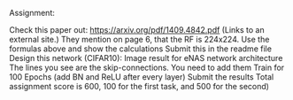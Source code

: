 
Assignment:

Check this paper out: https://arxiv.org/pdf/1409.4842.pdf (Links to an external site.)
They mention on page 6, that the RF is 224x224. 
Use the formulas above and show the calculations
Submit this in the readme file
Design this network (CIFAR10):
Image result for eNAS network architecture
The lines you see are the skip-connections. You need to add them
Train for 100 Epochs (add BN and ReLU after every layer)
Submit the results
Total assignment score is 600, 100 for the first task, and 500 for the second)
 
